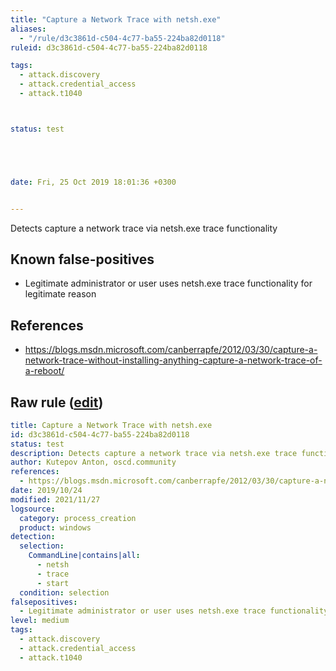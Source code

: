 ```yaml
---
title: "Capture a Network Trace with netsh.exe"
aliases:
  - "/rule/d3c3861d-c504-4c77-ba55-224ba82d0118"
ruleid: d3c3861d-c504-4c77-ba55-224ba82d0118

tags:
  - attack.discovery
  - attack.credential_access
  - attack.t1040



status: test





date: Fri, 25 Oct 2019 18:01:36 +0300


---
```


Detects capture a network trace via netsh.exe trace functionality

<!--more-->


## Known false-positives

* Legitimate administrator or user uses netsh.exe trace functionality for legitimate reason



## References

* https://blogs.msdn.microsoft.com/canberrapfe/2012/03/30/capture-a-network-trace-without-installing-anything-capture-a-network-trace-of-a-reboot/


## Raw rule ([edit](https://github.com/SigmaHQ/sigma/edit/master/rules/windows/process_creation/proc_creation_win_netsh_packet_capture.yml))
```yaml
title: Capture a Network Trace with netsh.exe
id: d3c3861d-c504-4c77-ba55-224ba82d0118
status: test
description: Detects capture a network trace via netsh.exe trace functionality
author: Kutepov Anton, oscd.community
references:
  - https://blogs.msdn.microsoft.com/canberrapfe/2012/03/30/capture-a-network-trace-without-installing-anything-capture-a-network-trace-of-a-reboot/
date: 2019/10/24
modified: 2021/11/27
logsource:
  category: process_creation
  product: windows
detection:
  selection:
    CommandLine|contains|all:
      - netsh
      - trace
      - start
  condition: selection
falsepositives:
  - Legitimate administrator or user uses netsh.exe trace functionality for legitimate reason
level: medium
tags:
  - attack.discovery
  - attack.credential_access
  - attack.t1040

```
